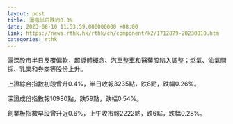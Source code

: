 ```yaml
---
layout: post
title: 滬指半日跌約0.3%
date: 2023-08-10 11:53:59.000000000 +08:00
link: https://news.rthk.hk/rthk/ch/component/k2/1712879-20230810.htm
categories: rthk
---
```


滬深股市半日反覆偏軟，超導體概念、汽車整車和醫藥股陷入調整；燃氣、油氣開採、乳業和券商等股份上升。

上證綜合指數初段曾升0.4%，半日收報3235點，跌8點，跌幅0.26%。

深證成份指數報10980點，跌59點，跌幅0.54%。

創業板指數早段曾升近0.6%，上午收市報2222點，跌6點，跌幅0.28%。
